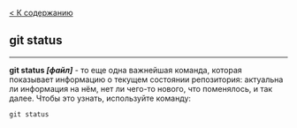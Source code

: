 [ < К содержанию](./readme.md)

## git status
---

**git status *[файл]*** - то еще одна важнейшая команда, которая показывает информацию о текущем состоянии репозитория: актуальна ли информация на нём, нет ли чего-то нового, что поменялось, и так далее. 
Чтобы это узнать, используйте команду:

```bash=
git status 
```